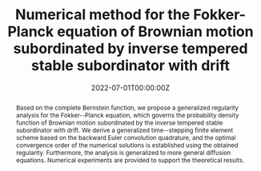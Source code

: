 ---
title: "Numerical method for the Fokker-Planck equation of Brownian motion subordinated by inverse tempered stable subordinator with drift"
authors:
- admin
- Can Wang
- Weihua Deng
# author_notes:
# - "Equal contribution"
# - "Equal contribution"
date: "2022-07-01T00:00:00Z"
doi: ""

# Schedule page publish date (NOT publication's date).
# publishDate: "2017-01-01T00:00:00Z"

# Publication type.
# Legend: 0 = Uncategorized; 1 = Conference paper; 2 = Journal article;
# 3 = Preprint / Working Paper; 4 = Report; 5 = Book; 6 = Book section;
# 7 = Thesis; 8 = Patent
publication_types: ["3"]

# Publication name and optional abbreviated publication name.
# publication: "*Journal of Source Themes, 1*(1)"
# publication_short: ""

abstract: Based on the complete Bernstein function, we propose a generalized regularity analysis for the Fokker--Planck equation, which governs the probability density function of Brownian motion subordinated by the inverse tempered stable subordinator with drift. We derive a generalized time--stepping finite element scheme based on the backward Euler convolution quadrature, and the optimal convergence order of the numerical solutions is established using the obtained regularity. Furthermore, the analysis is generalized to more general diffusion equations. Numerical experiments are provided to support the theoretical results.
# Summary. An optional shortened abstract.
# summary: Lorem ipsum dolor sit amet, consectetur adipiscing elit. Duis posuere tellus ac convallis placerat. Proin tincidunt magna sed ex sollicitudin condimentum.

tags: []
# - Source Themes
featured: false

# links:
# - name: ""
#   url: ""
# url_pdf: ""
# url_code: ''
# url_dataset: ''
# url_poster: ''
# url_project: ''
# url_slides: ''
# url_source: ''
# url_video: ''

# Featured image
# To use, add an image named `featured.jpg/png` to your page's folder. 
# image:
#   caption: 'Image credit: [**Unsplash**](https://unsplash.com/photos/jdD8gXaTZsc)'
#   focal_point: ""
#   preview_only: false

# Associated Projects (optional).
#   Associate this publication with one or more of your projects.
#   Simply enter your project's folder or file name without extension.
#   E.g. `internal-project` references `content/project/internal-project/index.md`.
#   Otherwise, set `projects: []`.
projects: []
draft: false
# Slides (optional).
#   Associate this publication with Markdown slides.
#   Simply enter your slide deck's filename without extension.
#   E.g. `slides: "example"` references `content/slides/example/index.md`.
#   Otherwise, set `slides: ""`.
#  slides: example
---